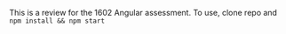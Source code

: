This is a review for the 1602 Angular assessment. To use, clone repo and `npm install && npm start`
